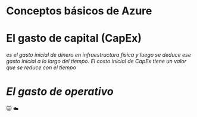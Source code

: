 
# Conceptos básicos de Azure
# El gasto de capital (CapEx)
_es el gasto inicial de dinero en infraestructura física y luego se deduce ese gasto inicial a lo largo del tiempo. El costo inicial de CapEx tiene un valor que se reduce con el tiempo_
#  *El gasto de operativo*

🐱
☁️
